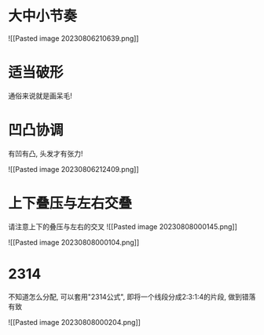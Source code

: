 # 大中小节奏

![[Pasted image 20230806210639.png]]

# 适当破形

通俗来说就是画呆毛!

# 凹凸协调

有凹有凸, 头发才有张力!

![[Pasted image 20230806212409.png]]

# 上下叠压与左右交叠

请注意上下的叠压与左右的交叉
![[Pasted image 20230808000145.png]]

![[Pasted image 20230808000104.png]]


# 2314

不知道怎么分配, 可以套用"2314公式", 即将一个线段分成2:3:1:4的片段, 做到错落有致

![[Pasted image 20230808000204.png]]